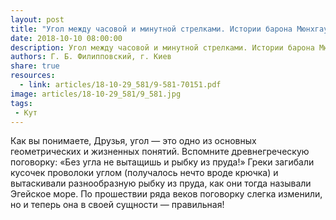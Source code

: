 ```yaml
---
layout: post
title: "Угол между часовой и минутной стрелками. Истории барона Мюнхгаузена"
date: 2018-10-10 08:00:00
description: Угол между часовой и минутной стрелками. Истории барона Мюнхгаузена
authors: Г. Б. Филипповский, г. Киев
share: true
resources:
  - link: articles/18-10-29_581/9-581-70151.pdf
image: articles/18-10-29_581/9_581.jpg
tags:
 - Кут
---
```


Как вы понимаете, Друзья, угол — это одно из основных геометрических и жизненных понятий. Вспомните древнегреческую поговорку: «Без угла не вытащишь и рыбку из пруда!» Греки загибали кусочек проволоки углом (получалось нечто вроде крючка) и вытаскивали разнообразную рыбку из пруда, как они тогда называли Эгейское море. По прошествии ряда веков поговорку слегка изменили, но и теперь она в своей сущности — правильная!
